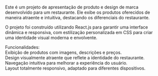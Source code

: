 Este é um projeto de apresentação de produto e design de marca desenvolvido para um restaurante. Ele exibe os produtos oferecidos de maneira atraente e intuitiva, destacando os diferenciais do restaurante.

O projeto foi construído utilizando React.js para garantir uma interface dinâmica e responsiva, com estilização personalizada em CSS para criar uma identidade visual moderna e envolvente.

Funcionalidades: 
<br>
Exibição de produtos com imagens, descrições e preços.
<br>
Design visualmente atraente que reflete a identidade do restaurante.
<br>
Navegação intuitiva para melhorar a experiência do usuário.
<br>
Layout totalmente responsivo, adaptado para diferentes dispositivos.
